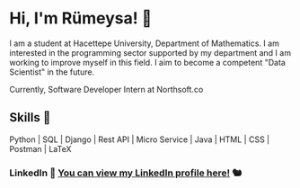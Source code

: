 

# Hi, I'm Rümeysa! 💙

I am a student at Hacettepe University,
Department of Mathematics. I am interested in the
programming sector supported by my department and I
am working to improve myself in this field. I aim to
become a competent "Data Scientist" in the future.

Currently, Software Developer Intern at Northsoft.co



## Skills 📝

Python | SQL | Django | Rest API | Micro Service | Java | HTML | CSS | Postman | LaTeX 

### LinkedIn 🔗 <a href="https://www.linkedin.com/in/rumeysa-evcimen-0b92b9235/">You can view my LinkedIn profile here!</a> 🐿️

